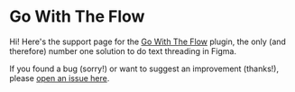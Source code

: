 # Go With The Flow

Hi! Here's the support page for the [Go With The Flow](https://www.figma.com/community/plugin/964835595999796629/Go-with-the-Flow) plugin, the only (and therefore) number one solution to do text threading in Figma.

If you found a bug (sorry!) or want to suggest an improvement (thanks!), please [open an issue here](https://github.com/javierarce/go-with-the-flow/issues/new/choose).
